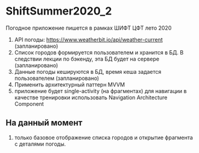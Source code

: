 # ShiftSummer2020_2
Погодное приложение пишется в рамках ШИФТ ЦФТ лето 2020

1. API погоды: https://www.weatherbit.io/api/weather-current (запланировано)
2. Список городов формируется пользователем и хранится в БД. В следствии лекции по бэкенду, эта БД будет на сервере (запланировано)
3. Данные погоды кешируются в БД, время кеша задается пользователем (запланировано)
4. Применить архитектурный паттерн MVVM
5. приложение будет single-activity (на фрагментах) для навигации в качестве тренировки использовать Navigation Architecture Component

## На данный момент
1. только базовое отображение списка городов и открытие фрагмента с деталями погоды.
